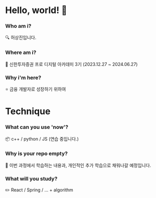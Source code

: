 # Hello, world! 👋

### Who am i? 

  🔍 허상진입니다.

### Where am i? 

  🌱 신한투자증권 프로 디지털 아카데미 3기 (2023.12.27 ~ 2024.06.27)

### Why i'm here? 

  ⭐ 금융 개발자로 성장하기 위하여 

# Technique

### What can you use 'now'?

  📦 c++ / python / JS (연습 중입니다.)

### Why is your repo empty?

  💭 이번 과정에서 학습하는 내용과, 개인적인 추가 학습으로 채워나갈 예정입니다.

### What will you study?

  ✏️ React / Spring / ... + algorithm
